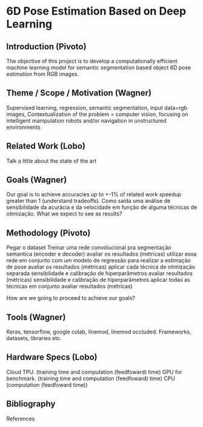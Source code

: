# 6D Pose Estimation Based on Deep Learning

## Introduction (Pivoto)  

The objective of this project is to develop a computationally efficient machine learning model for semantic segmentation based object 6D pose estimation from RGB images. 

## Theme / Scope / Motivation (Wagner)

Supervised learning, regression, semantic segmentation, input data=rgb images,
Contextualization of the problem = computer vision, focusing on intelligent manipulation robots and/or navigation in unstructured environments

## Related Work (Lobo)

Talk a little about the state of the art

## Goals (Wagner)

Our goal is to achieve accuracies up to +-1% of related work speedup greater than 1 (understand tradeoffs). Como saída uma análise de sensibilidade da acurácia e da velocidade em função de alguma técnicas de otimização.
What we expect to see as results?

## Methodology (Pivoto)

Pegar o dataset
Treinar uma rede convolucional pra segmentação semantica (encoder e decoder)
avaliar os resultados (métricas)
utilizar essa rede em conjunto com um modelo de regressão para realizar a estimação de pose
avaliar os resultados (métricas)
aplicar cada técnica de otimização separada
sensibilidade e calibração de hiperparâmetros
avaliar resultados (métricas)
sensibilidade e calibração de hiperparâmetros
aplicar todas as técnicas em conjunto
avaliar resultados (métricas)

How are we going to proceed to achieve our goals?

## Tools (Wagner)

Keras, tensorflow, google colab, linemod, linemod occluded.
Frameworks, datasets, libraries etc.

## Hardware Specs (Lobo)

Cloud TPU. (training time and computation (feedfoward) time)
GPU for benchmark. (training time and computation (feedfoward) time)
CPU (computation (feedfoward time))

## Bibliography

References 
